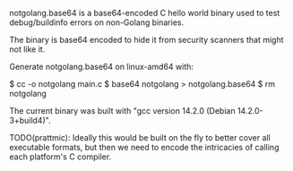 notgolang.base64 is a base64-encoded C hello world binary used to test
debug/buildinfo errors on non-Golang binaries.

The binary is base64 encoded to hide it from security scanners that might not
like it.

Generate notgolang.base64 on linux-amd64 with:

$ cc -o notgolang main.c
$ base64 notgolang > notgolang.base64
$ rm notgolang

The current binary was built with "gcc version 14.2.0 (Debian 14.2.0-3+build4)".

TODO(prattmic): Ideally this would be built on the fly to better cover all
executable formats, but then we need to encode the intricacies of calling each
platform's C compiler.
